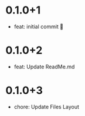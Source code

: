 # 0.1.0+1

- feat: initial commit 🎉

# 0.1.0+2

- feat: Update ReadMe.md

# 0.1.0+3

- chore: Update Files Layout
